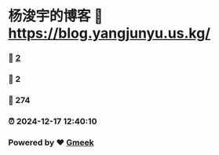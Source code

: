 # 杨浚宇的博客 :link: https://blog.yangjunyu.us.kg/ 
### :page_facing_up: [2](https://blog.yangjunyu.us.kg//tag.html) 
### :speech_balloon: 2 
### :hibiscus: 274 
### :alarm_clock: 2024-12-17 12:40:10 
### Powered by :heart: [Gmeek](https://github.com/Meekdai/Gmeek)
